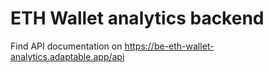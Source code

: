 # ETH Wallet analytics backend

Find API documentation on https://be-eth-wallet-analytics.adaptable.app/api
